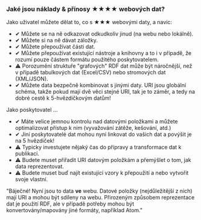 ### Jaké jsou náklady &amp; přínosy <span class="stars-inline">&#x2605;&#x2605;&#x2605;&#x2605;</span> webových dat?

Jako uživatel můžete dělat to, co s <span class="stars-inline">&#x2605;&#x2605;&#x2605;</span> webovými daty, a navíc:

- &#10004; Můžete se na ně odkazovat odkudkoliv jinud (na webu nebo lokálně).
- &#10004; Můžete si na ně dávat záložky.
- &#10004; Můžete přepoužívat části dat.
- &#10004; Můžete přepoužívat existující nástroje a knihovny a to i v případě, že rozumí pouze částem formátu použitého poskytovatelem.
- &#9888; Porozumění struktuře "grafových" RDF dat může být náročnější, než v případě tabulkových dat (Excel/CSV) nebo stromových dat (XML/JSON).
- &#10004; Můžete data bezpečně kombinovat s jinými daty. URI jsou globální schéma, takže pokud mají dvě věci stejné URI, tak je to záměr, a tedy na dobré cestě k 5-hvězdičkovým datům!

Jako poskytovatel &hellip;

- &#10004; Máte velice jemnou kontrolu nad datovými položkami a můžete optimalizovat přístup k nim (vyvažování zátěže, kešování, atd.)
- &#10004; Jiní poskytovatelé dat mohou nyní linkovat do vašich dat a povýšit je na 5 hvězdiček!
- &#9888; Typicky investujete nějaký čas do přípravy a transformace dat k publikaci.
- &#9888; Budete muset přiřadit URI datovým položkám a přemýšlet o tom, jak data reprezentovat.
- &#9888; Budete muset buď najít existující vzory k přepoužití a nebo vytvořit svoje vlastní.

"Báječné! Nyní jsou to data **ve** webu. Datové položky (nejdůležitější z nich) mají URI a mohou být sdíleny na webu. Přirozeným způsobem reprezentace dat je použití RDF, ale v případě potřeby mohou být konvertovány/mapovány jiné formáty, například Atom."
